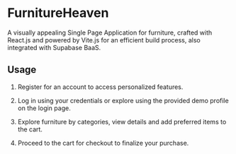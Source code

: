 # FurnitureHeaven

A visually appealing Single Page Application for furniture, crafted with React.js and powered by Vite.js for an efficient build process, also integrated with Supabase BaaS.

## Usage

1. Register for an account to access personalized features.

2. Log in using your credentials or explore using the provided demo profile on the login page.

3. Explore furniture by categories, view details and add preferred items to the cart.

4. Proceed to the cart for checkout to finalize your purchase.

